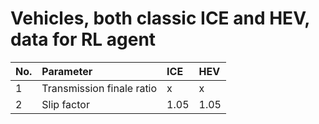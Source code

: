 # Vehicles, both classic ICE and HEV, data for RL agent

|No.| Parameter                 | ICE | HEV |
|:--|:--------------------------|:----|:----|
|1  |Transmission finale ratio |x |x |
|2  |Slip factor|1.05 |1.05 |      
